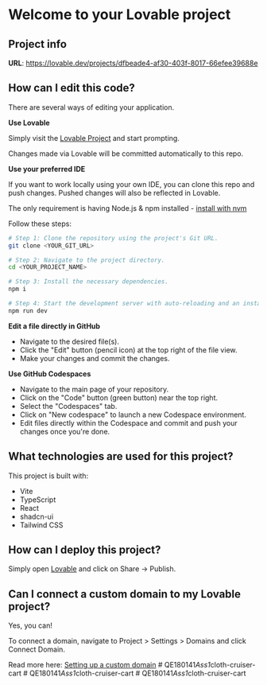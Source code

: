 # Welcome to your Lovable project

## Project info

**URL**: https://lovable.dev/projects/dfbeade4-af30-403f-8017-66efee39688e

## How can I edit this code?

There are several ways of editing your application.

**Use Lovable**

Simply visit the [Lovable Project](https://lovable.dev/projects/dfbeade4-af30-403f-8017-66efee39688e) and start prompting.

Changes made via Lovable will be committed automatically to this repo.

**Use your preferred IDE**

If you want to work locally using your own IDE, you can clone this repo and push changes. Pushed changes will also be reflected in Lovable.

The only requirement is having Node.js & npm installed - [install with nvm](https://github.com/nvm-sh/nvm#installing-and-updating)

Follow these steps:

```sh
# Step 1: Clone the repository using the project's Git URL.
git clone <YOUR_GIT_URL>

# Step 2: Navigate to the project directory.
cd <YOUR_PROJECT_NAME>

# Step 3: Install the necessary dependencies.
npm i

# Step 4: Start the development server with auto-reloading and an instant preview.
npm run dev
```

**Edit a file directly in GitHub**

- Navigate to the desired file(s).
- Click the "Edit" button (pencil icon) at the top right of the file view.
- Make your changes and commit the changes.

**Use GitHub Codespaces**

- Navigate to the main page of your repository.
- Click on the "Code" button (green button) near the top right.
- Select the "Codespaces" tab.
- Click on "New codespace" to launch a new Codespace environment.
- Edit files directly within the Codespace and commit and push your changes once you're done.

## What technologies are used for this project?

This project is built with:

- Vite
- TypeScript
- React
- shadcn-ui
- Tailwind CSS

## How can I deploy this project?

Simply open [Lovable](https://lovable.dev/projects/dfbeade4-af30-403f-8017-66efee39688e) and click on Share -> Publish.

## Can I connect a custom domain to my Lovable project?

Yes, you can!

To connect a domain, navigate to Project > Settings > Domains and click Connect Domain.

Read more here: [Setting up a custom domain](https://docs.lovable.dev/features/custom-domain#custom-domain)
#   Q E 1 8 0 1 4 1 _ A s s 1 _ c l o t h - c r u i s e r - c a r t 
 
 #   Q E 1 8 0 1 4 1 _ A s s 1 _ c l o t h - c r u i s e r - c a r t 
 
 #   Q E 1 8 0 1 4 1 _ A s s 1 _ c l o t h - c r u i s e r - c a r t 
 
 
